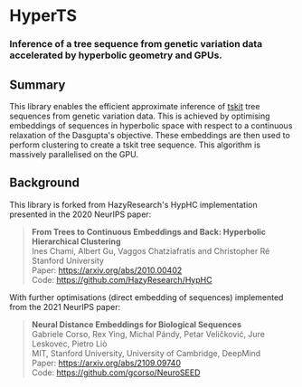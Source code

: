 # HyperTS
### Inference of a tree sequence from genetic variation data accelerated by hyperbolic geometry and GPUs.
## Summary 

This library enables the efficient approximate inference of [tskit](https://github.com/tskit-dev/tskit) tree sequences from genetic variation data. This is achieved by optimising embeddings of sequences in hyperbolic space with respect to a continuous relaxation of the Dasgupta's objective. These embeddings are then used to perform clustering to create a tskit tree sequence. This algorithm is massively parallelised on the GPU.

## Background

This library is forked from HazyResearch's HypHC implementation presented in the 2020 NeurIPS paper:
> **From Trees to Continuous Embeddings and Back: Hyperbolic Hierarchical Clustering**\
> Ines Chami, Albert Gu, Vaggos Chatziafratis and Christopher Ré\
> Stanford University\
> Paper: https://arxiv.org/abs/2010.00402 \
> Code: https://github.com/HazyResearch/HypHC

With further optimisations (direct embedding of sequences) implemented from the 2021 NeurIPS paper: 
> **Neural Distance Embeddings for Biological Sequences**\
> Gabriele Corso, Rex Ying, Michal Pándy, Petar Veličković, Jure Leskovec, Pietro Liò\
> MIT, Stanford University, University of Cambridge, DeepMind\
> Paper: https://arxiv.org/abs/2109.09740 \
> Code: https://github.com/gcorso/NeuroSEED
